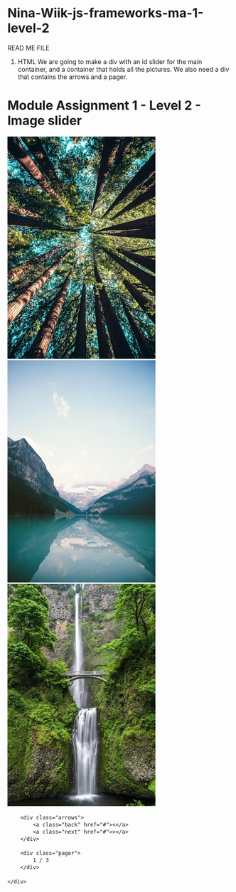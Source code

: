 # Nina-Wiik-js-frameworks-ma-1-level-2
 
READ ME FILE

1. HTML
We are going to make a div with an id slider for the main container, and a container that 
holds all the pictures. We also need a div that contains the arrows and a pager. 

<!DOCTYPE html>
<html lang="en">
<head>
    <meta charset="UTF-8">
    <title>Module Assignment 1 - slider </title>
    <meta name="viewport" content="width=device-width, initial-scale=1.0">
    <link rel="stylesheet" href="https://maxcdn.bootstrapcdn.com/bootstrap/3.3.7/css/bootstrap.min.css">
    <link href="./assets/css/styles.css" rel="stylesheet" type="text/css">
</head>
<body>
    <h1>Module Assignment 1 - Level 2 - Image slider</h1>
    <div id="slider">
        <div class="container">
            <div class="slide"><img src="./images/image (2).jpg" alt="Slider img 1" ></div>
            <div class="slide"><img src="./images/image (3).jpg" alt="Slider img 2" ></div>
            <div class="slide"><img src="./images/image (1).jpg" alt="Slider img 3" ></div>
        </div>

        <div class="arrows">
            <a class="back" href="#"><</a>
            <a class="next" href="#">></a>
        </div>
    
        <div class="pager">
            1 / 3
        </div>

    </div>
    
</body>
<script src="https://cdnjs.cloudflare.com/ajax/libs/jquery/3.3.1/jquery.min.js"></script>
<script src="./assets/js/script.js"></script>
</html>